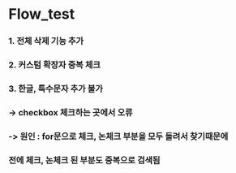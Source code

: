 # Flow_test
### 1. 전체 삭제 기능 추가
### 2. 커스텀 확장자 중복 체크
### 3. 한글, 특수문자 추가 불가

### -> checkbox 체크하는 곳에서 오류
### -> 원인 : for문으로 체크, 논체크 부분을 모두 돌려서 찾기때문에
###          전에 체크, 논체크 된 부분도 중복으로 검색됨
